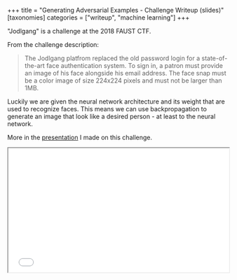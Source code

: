 +++
title = "Generating Adversarial Examples - Challenge Writeup (slides)"
[taxonomies]
categories = ["writeup", "machine learning"]
+++

"Jodlgang" is a challenge at the 2018 FAUST CTF.

From the challenge description:

> The Jodlgang platfrom replaced the old password login for a state-of-the-art face authentication system. To sign in, a patron must provide an image of his face alongside his email address. The face snap must be a color image of size 224x224 pixels and must not be larger than 1MB.

Luckily we are given the neural network architecture and its weight that are used to recognize faces.
This means we can use backpropagation to generate an image that look like a desired person - at least to the neural network.

More in the [presentation](./faustctf-2018-jodlgang.pdf) I made on this challenge.

<iframe src="./faustctf-2018-jodlgang.pdf" style="width: 100%; aspect-ratio: 16/9;"></iframe>
